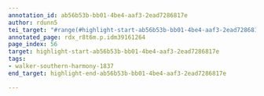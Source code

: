 ```yaml
---
annotation_id: ab56b53b-bb01-4be4-aaf3-2ead7286817e
author: rdunn5
tei_target: "#range(#highlight-start-ab56b53b-bb01-4be4-aaf3-2ead7286817e, #highlight-end-ab56b53b-bb01-4be4-aaf3-2ead7286817e)"
annotated_page: rdx_r8t6m.p.idm39161264
page_index: 56
target: highlight-start-ab56b53b-bb01-4be4-aaf3-2ead7286817e
tags:
- walker-southern-harmony-1837
end_target: highlight-end-ab56b53b-bb01-4be4-aaf3-2ead7286817e

---
```

